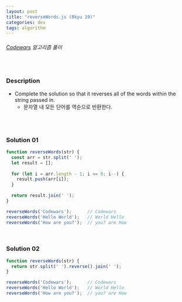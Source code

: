 ```yaml
---
layout: post
title: "reverseWords.js (8kyu 19)"
categories: dev
tags: algorithm
---
```


###### [Codewars](https://www.codewars.com) 알고리즘 풀이

<br>

### Description

- Complete the solution so that it reverses all of the words within the string passed in.
  - 문자열 내 모든 단어를 역순으로 반환한다.

<br>

<br>

### Solution 01

```js
function reverseWords(str) {
  const arr = str.split(' ');
  let result = [];
  
  for (let i = arr.length - 1; i >= 0; i--) {
    result.push(arr[i]);
  }
  
  return result.join(' ');
}

reverseWords('Codewars');      // Codewars
reverseWords('Hello World');   // World Hello
reverseWords('How are you?');  // you? are How
```

<br>

### Solution 02

```js
function reverseWords(str) {
  return str.split(' ').reverse().join(' ');
}

reverseWords('Codewars');      // Codewars
reverseWords('Hello World');   // World Hello
reverseWords('How are you?');  // you? are How
```

<br>

<br>